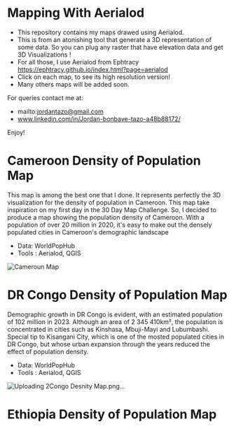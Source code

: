 # Mapping With Aerialod
- This repository contains my maps drawed using Aerialod. 
- This is from an atonishing tool that generate a 3D representation of some data. So you can plug any raster that have elevation data and get 3D Visualizations !
- For all those, I use Aerialod from Ephtracy https://ephtracy.github.io/index.html?page=aerialod
- Click on each map, to see its high resolution version!
- Many others maps will be added soon.

For queries contact me at:

  - mailto:jordantazo@gmail.com
  - www.linkedin.com/in/Jordan-bonbaye-tazo-a48b88172/

Enjoy!

# Cameroon Density of Population Map

This map is among the best one that I done. It represents perfectly the 3D visualization for the density of population in Cameroon. This map take inspiration on my first day in the 30 Day Map Challenge. So, I decided to produce a map showing the population density of Cameroon. With a population of over 20 million in 2020, it's easy to make out the densely populated cities in Cameroon's demographic landscape

- Data: WorldPopHub
- Tools : Aerialod, QGIS

![Cameroun Map](https://github.com/user-attachments/assets/12fba2f7-8715-475d-b528-2a2e32600d75)

# DR Congo Density of Population Map 

Demographic growth in DR Congo is evident, with an estimated population of 102 million in 2023. Although an area of 2 345 410km², the population is concentrated in cities such as Kinshasa, Mbuji-Mayi and Lubumbashi. Special tip to Kisangani City, which is one of the mosted populated cities in DR Congo, but whose urban expansion through the years reduced the effect of population density. 

- Data: WorldPopHub
- Tools : Aerialod, QGIS

 ![Uploading 2Congo Desnity Map.png…]()

 # Ethiopia Density of Population Map

 
